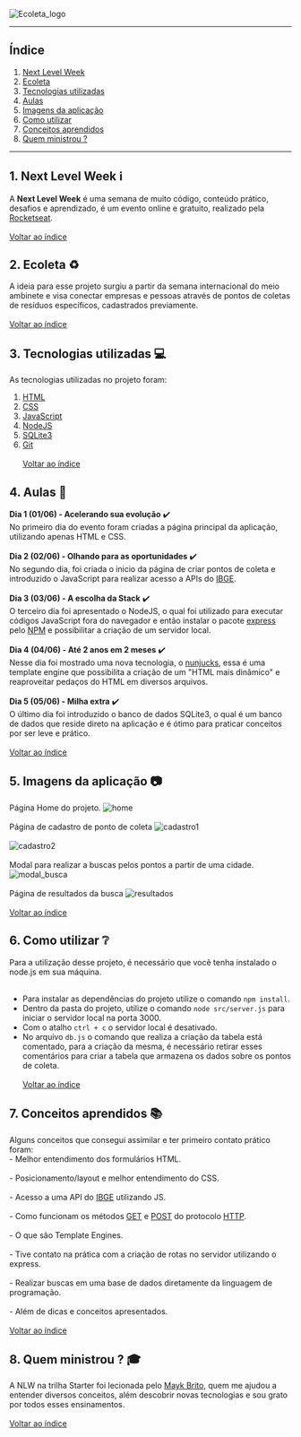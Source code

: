 ![Ecoleta_logo](https://raw.githubusercontent.com/MichaelToningerPolidoro/Next-Level-Week---Ecoleta/dcff99f3f4096a9b0ac59f22e2046cbbeaf8a328/public/assets/logo.svg)

***
## <a name="indice">Índice</a>
  1. [Next Level Week](#nlw)
  2. [Ecoleta](#ecoleta)
  3. [Tecnologias utilizadas](#tecnologias_utilizadas)
  4. [Aulas](#aulas)
  5. [Imagens da aplicação](#imagens_aplicacao)
  6. [Como utilizar](#como_utilizar)
  7. [Conceitos aprendidos](#conceitos_aprendidos)
  8. [Quem ministrou ?](#quem_ministrou)  
***

## <a name="nlw">1. Next Level Week :information_source:</a>
  A **Next Level Week** é uma semana de muito código, conteúdo prático, desafios e aprendizado, 
  é um evento online e gratuito, realizado pela [Rocketseat](https://rocketseat.com.br/).
  <br/><br/>[Voltar ao índice](#indice)
  
## <a name="ecoleta">2. Ecoleta :recycle:</a>
  A ideia para esse projeto surgiu a partir da semana internacional do meio ambinete e visa conectar empresas 
  e pessoas através de pontos de coletas de resíduos específicos, cadastrados previamente.
  <br/><br/>[Voltar ao índice](#indice)

## <a name="tecnologias_utilizadas">3. Tecnologias utilizadas :computer:</a>
  As tecnologias utilizadas no projeto foram:  
  1. [HTML](https://developer.mozilla.org/pt-BR/docs/Web/HTML)
  2. [CSS](https://developer.mozilla.org/pt-BR/docs/Glossario/CSS)
  3. [JavaScript](https://developer.mozilla.org/pt-BR/docs/Glossario/JavaScript)
  4. [NodeJS](https://nodejs.org/en/)
  5. [SQLite3](https://sqlite.org/index.html)
  6. [Git](https://git-scm.com/)
  <br/><br/>[Voltar ao índice](#indice)

## <a name="aulas">4. Aulas :memo:</a>
  **Dia 1 (01/06) - Acelerando sua evolução** :heavy_check_mark:  
    No primeiro dia do evento foram criadas a página principal da aplicação, utilizando
    apenas HTML e CSS.<br/><br/>
  **Dia 2 (02/06) - Olhando para as oportunidades** :heavy_check_mark:  
    No segundo dia, foi criada o inicio da página de criar pontos de coleta e introduzido 
    o JavaScript para realizar acesso a APIs do [IBGE](https://servicodados.ibge.gov.br/api/docs).<br/><br/>
  **Dia 3 (03/06) - A escolha da Stack** :heavy_check_mark:  
    O terceiro dia foi apresentado o NodeJS, o qual foi utilizado para executar códigos JavaScript 
    fora do navegador e então instalar o pacote [express](https://github.com/expressjs/express) 
    pelo [NPM](https://www.npmjs.com/) e possibilitar a criação de um servidor local.<br/><br/>
  **Dia 4 (04/06) - Até 2 anos em 2 meses** :heavy_check_mark:  
    Nesse dia foi mostrado uma nova tecnologia, o [nunjucks](https://mozilla.github.io/nunjucks/), 
    essa é uma template engine que possibilita a criação de um "HTML mais dinâmico" e reaproveitar 
    pedaços do HTML em diversos arquivos.<br/><br/>
  **Dia 5 (05/06) - Milha extra** :heavy_check_mark:  
    O último dia foi introduzido o banco de dados SQLite3, o qual é um banco de dados que reside direto
    na aplicação e é ótimo para praticar conceitos por ser leve e prático.
  <br/><br/>[Voltar ao índice](#indice)

## <a name="imagens_aplicacao">5. Imagens da aplicação :camera:</a>
  Página Home do projeto.
  ![home](https://github.com/MichaelToningerPolidoro/Next-Level-Week---Ecoleta/blob/master/github/home.png?raw=true)
  <br/><br/>
  Página de cadastro de ponto de coleta
  ![cadastro1](https://github.com/MichaelToningerPolidoro/Next-Level-Week---Ecoleta/blob/master/github/telaCadastro1.png?raw=true)
  <br/><br/>
  ![cadastro2](https://github.com/MichaelToningerPolidoro/Next-Level-Week---Ecoleta/blob/master/github/telaCadastro2.png?raw=true)
  <br/><br/>
  Modal para realizar a buscas pelos pontos a partir de uma cidade.
  ![modal_busca](https://github.com/MichaelToningerPolidoro/Next-Level-Week---Ecoleta/blob/master/github/modalBusca.png?raw=true)
  <br/><br/>
  Página de resultados da busca
  ![resultados](https://github.com/MichaelToningerPolidoro/Next-Level-Week---Ecoleta/blob/master/github/resultados.png?raw=true)
  <br/><br/>[Voltar ao índice](#indice)

## <a name="como_utilizar">6. Como utilizar :grey_question: </a>
  Para a utilização desse projeto, é necessário que você tenha instalado o node.js em sua máquina. <br/><br/>
   - Para instalar as dependências do projeto utilize o comando `npm install`.
   - Dentro da pasta do projeto, utilize o comando `node src/server.js` para iniciar o servidor local na porta 3000.
   - Com o atalho `ctrl + c` o servidor local é desativado.
   - No arquivo `db.js` o comando que realiza a criação da tabela está comentado, para a criação da
     mesma, é necessário retirar esses comentários para criar a tabela que armazena os dados sobre
     os pontos de coleta.
  <br/><br/>[Voltar ao índice](#indice)

## <a name="conceitos_aprendidos">7. Conceitos aprendidos :books:</a>
  Alguns conceitos que consegui assimilar e ter primeiro contato prático foram:  
    - Melhor entendimento dos formulários HTML. <br/><br/>
    - Posicionamento/layout e melhor entendimento do CSS. <br/><br/>
    - Acesso a uma API do [IBGE](https://www.ibge.gov.br/) utilizando JS. <br/><br/>
    - Como funcionam os métodos [GET](https://developer.mozilla.org/pt-BR/docs/Web/HTTP/Methods/GET) 
    e [POST](https://developer.mozilla.org/pt-BR/docs/Web/HTTP/Methods/POST) do protocolo 
    [HTTP](https://developer.mozilla.org/pt-BR/docs/Glossario/HTTP). <br/><br/>
    - O que são Template Engines. <br/><br/>
    - Tive contato na prática com a criação de rotas no servidor utilizando o express. <br/><br/>
    - Realizar buscas em uma base de dados diretamente da linguagem de programação. <br/><br/>
    - Além de dicas e conceitos apresentados.
  <br/><br/>[Voltar ao índice](#indice)

## <a name="quem_ministrou">8. Quem ministrou ? :mortar_board:</a>
  A NLW na trilha Starter foi lecionada pelo [Mayk Brito](https://github.com/maykbrito), quem me ajudou
  a entender diversos conceitos, além descobrir novas tecnologias e sou grato por todos esses ensinamentos.
  <br/><br/>[Voltar ao índice](#indice)
